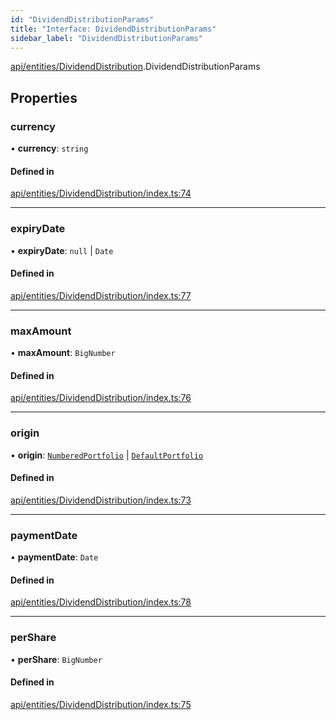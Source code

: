 ```yaml
---
id: "DividendDistributionParams"
title: "Interface: DividendDistributionParams"
sidebar_label: "DividendDistributionParams"
---
```


[api/entities/DividendDistribution](../../../../../modules/API/Entities/DividendDistribution/DividendDistribution.md).DividendDistributionParams

## Properties

### currency

• **currency**: `string`

#### Defined in

[api/entities/DividendDistribution/index.ts:74](https://github.com/PolymeshAssociation/polymesh-sdk/blob/995f17653/src/api/entities/DividendDistribution/index.ts#L74)

___

### expiryDate

• **expiryDate**: ``null`` \| `Date`

#### Defined in

[api/entities/DividendDistribution/index.ts:77](https://github.com/PolymeshAssociation/polymesh-sdk/blob/995f17653/src/api/entities/DividendDistribution/index.ts#L77)

___

### maxAmount

• **maxAmount**: `BigNumber`

#### Defined in

[api/entities/DividendDistribution/index.ts:76](https://github.com/PolymeshAssociation/polymesh-sdk/blob/995f17653/src/api/entities/DividendDistribution/index.ts#L76)

___

### origin

• **origin**: [`NumberedPortfolio`](../../../../../classes/API/Entities/NumberedPortfolio/NumberedPortfolio.md) \| [`DefaultPortfolio`](../../../../../classes/API/Entities/DefaultPortfolio/DefaultPortfolio.md)

#### Defined in

[api/entities/DividendDistribution/index.ts:73](https://github.com/PolymeshAssociation/polymesh-sdk/blob/995f17653/src/api/entities/DividendDistribution/index.ts#L73)

___

### paymentDate

• **paymentDate**: `Date`

#### Defined in

[api/entities/DividendDistribution/index.ts:78](https://github.com/PolymeshAssociation/polymesh-sdk/blob/995f17653/src/api/entities/DividendDistribution/index.ts#L78)

___

### perShare

• **perShare**: `BigNumber`

#### Defined in

[api/entities/DividendDistribution/index.ts:75](https://github.com/PolymeshAssociation/polymesh-sdk/blob/995f17653/src/api/entities/DividendDistribution/index.ts#L75)
